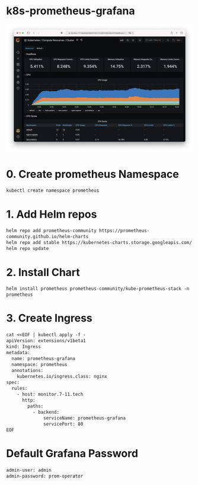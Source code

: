 # k8s-prometheus-grafana

![Monitoring k8s Cluster with Prometheus + Grafana](images/k8s-prometheus-grafana.png)

# 0. Create prometheus Namespace
```
kubectl create namespace prometheus
```

# 1. Add Helm repos
```
helm repo add prometheus-community https://prometheus-community.github.io/helm-charts
helm repo add stable https://kubernetes-charts.storage.googleapis.com/
helm repo update
```

# 2. Install Chart
```
helm install prometheus prometheus-community/kube-prometheus-stack -n prometheus
```

# 3. Create Ingress
```
cat <<EOF | kubectl apply -f -
apiVersion: extensions/v1beta1
kind: Ingress
metadata:
  name: prometheus-grafana
  namespace: prometheus
  annotations:
    kubernetes.io/ingress.class: nginx
spec:
  rules:
    - host: monitor.7-11.tech
      http:
        paths:
          - backend:
              serviceName: prometheus-grafana
              servicePort: 80
EOF
```

# Default Grafana Password
```
admin-user: admin
admin-password: prom-operator
```